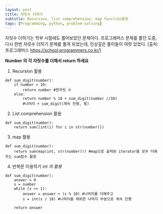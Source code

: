 ```yaml
---
layout: post
title: 자릿수 더하기
subtitle: Recursion, list comprehension, map function활용
tags: [Programming, python, problem-solving]
---
```


자릿수 더하기는 학부 시절에도 풀어보았던 문제이다.
프로그래머스 문제를 풀던 도중, 다시 한번 자릿수 더하기 문제를 풀게 되었는데, 인상깊은 풀이들이 여럿 있었다.
[출처: 프로그래머스 https://school.programmers.co.kr/]

**Number 의 각 자릿수를 더해서 return 하세요**

1. Recursion 활용
```
def sum_digit(number):
    if number < 10:
        return number #한자릿 수
    else:
        return number % 10 + sum_digit(number //10)
        #나머지 + sum_digit(계속 진행, 몫)
```

2. List comprehension 활용
```
def sum_digit(number):
    return sum([int(i) for i in str(number)])
```

3. map 활용
```
def sum_digit(number):
    return sum(map(int, str(number))) #map으로 출력된 iterator를 모두 더해주는 sum함수 활용
```

4. 반복문 이용하기 *int 의 활용*
```
def sum_digit(number):
    answer = 0
    s = number
    while (s >= 1):
        answer = answer + (s % 10) #나머지를 더해주고
        s = int(s / 10) #나머지를 제외한 나머지 부분으로 계속 진행

    return answer
```